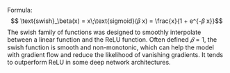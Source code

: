 Formula: $$ \text{swish}_\beta(x) = x\;\text{sigmoid}(𝛽 x) = \frac{x}{1 + e^{-𝛽 x}}$$
The swish family of functions was designed to smoothly interpolate between a linear function and the ReLU function. Often defined $𝛽 = 1$, the swish function is smooth and non-monotonic, which can help the model with gradient flow and reduce the likelihood of vanishing gradients. It tends to outperform ReLU in some deep network architectures.